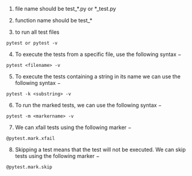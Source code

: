 1. file name should be test_*.py or *_test.py

2. function name should be test_*

3. to run all test files
```
pytest or pytest -v 
```

4. To execute the tests from a specific file, use the following syntax −
```
pytest <filename> -v
```

5. To execute the tests containing a string in its name we can use the following syntax −
```
pytest -k <substring> -v
```

6. To run the marked tests, we can use the following syntax −
```
pytest -m <markername> -v
```

7. We can xfail tests using the following marker −
```
@pytest.mark.xfail
```

8. Skipping a test means that the test will not be executed. We can skip tests using the following marker −
```
@pytest.mark.skip
```
